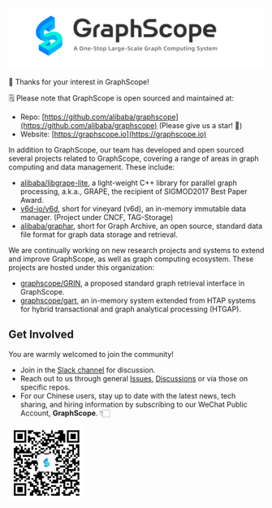 ![graphscope](https://github.com/graphscope/.github/blob/main/images/graphscope-banner.png)

💞 Thanks for your interest in GraphScope!

🗒️ Please note that GraphScope is open sourced and maintained at:

- Repo: [https://github.com/alibaba/graphscope](https://github.com/alibaba/graphscope) (Please give us a star! 🌟)
- Website: [https://graphscope.io](https://graphscope.io)


In addition to GraphScope, our team has developed and open sourced several projects related to GraphScope, covering a range of areas in graph computing and data management. These include:

- [alibaba/libgrape-lite](https://github.com/alibaba/libgrape-lite), a light-weight C++ library for parallel graph processing, a.k.a., GRAPE, the recipient of SIGMOD2017 Best Paper Award. 
- [v6d-io/v6d](https://github.com/v6d-io/v6d), short for vineyard (v6d), an in-memory immutable data manager. (Project under CNCF, TAG-Storage)
- [alibaba/graphar](https://github.com/alibaba/GraphAr), short for Graph Archive, an open source, standard data file format for graph data storage and retrieval.

We are continually working on new research projects and systems to extend and improve GraphScope, as well as graph computing ecosystem. These projects are hosted under this organization:

- [graphscope/GRIN](https://github.com/graphscope/), a proposed standard graph retrieval interface in GraphScope.
- [graphscope/gart](https://github.com/graphscope/gart), an in-memory system extended from HTAP systems for hybrid transactional and graph analytical processing (HTGAP).

## Get Involved
You are warmly welcomed to join the community!

- Join in the [Slack channel](http://slack.graphscope.io/) for discussion.
- Reach out to us through general [Issues](https://github.com/alibaba/GraphScope/issues), [Discussions](https://github.com/alibaba/GraphScope/discussions) or via those on specific repos. 
- For our Chinese users, stay up to date with the latest news, tech sharing, and hiring information by subscribing to our WeChat Public Account, **GraphScope**. 👇🏻

<img src="https://github.com/graphscope/.github/blob/main/images/qr-code.jpg" width="150" />

